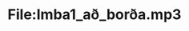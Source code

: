 ---
title: File:Imba1_að_borða.mp3
recording of: að borða
reading speed: slow
speaker: Imba
license: CC0
---